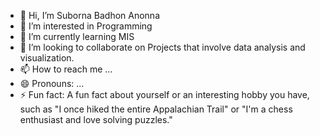 - 👋 Hi, I’m Suborna Badhon Anonna
- 👀 I’m interested in Programming
- 🌱 I’m currently learning MIS
- 💞️ I’m looking to collaborate on Projects that involve data analysis and visualization.
- 📫 How to reach me ...
- 😄 Pronouns: ...
- ⚡ Fun fact: A fun fact about yourself or an interesting hobby you have, such as "I once hiked the entire Appalachian Trail" or "I'm a chess enthusiast and love solving puzzles."

<!---
subornabadhonanonna/subornabadhonanonna is a ✨ special ✨ repository because its `README.md` (this file) appears on your GitHub profile.
You can click the Preview link to take a look at your changes.
--->
